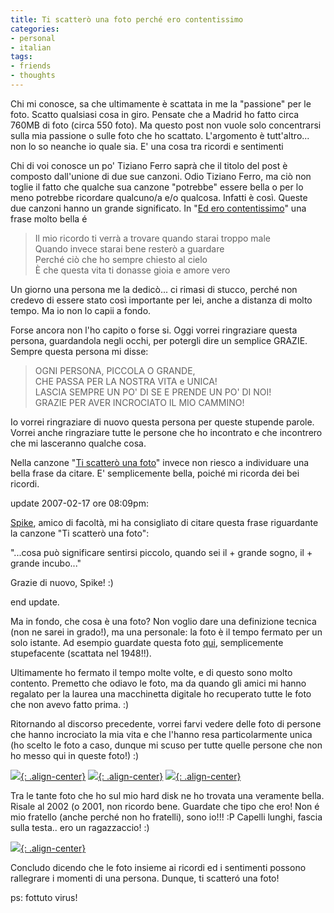 ```yaml
---
title: Ti scatterò una foto perché ero contentissimo
categories:
- personal
- italian
tags:
- friends
- thoughts
---
```

Chi mi conosce, sa che ultimamente è scattata in me la "passione" per le foto.
Scatto qualsiasi cosa in giro. Pensate che a Madrid ho fatto circa 760MB di
foto (circa 550 foto). Ma questo post non vuole solo concentrarsi sulla mia
passione o sulle foto che ho scattato. L'argomento è tutt'altro... non lo so
neanche io quale sia. E' una cosa tra ricordi e sentimenti

Chi di voi conosce un po' Tiziano Ferro saprà che il titolo del post è
composto dall'unione di due sue canzoni. Odio Tiziano Ferro, ma ciò non toglie
il fatto che qualche sua canzone "potrebbe" essere bella o per lo meno
potrebbe ricordare qualcuno/a e/o qualcosa. Infatti è così. Queste due canzoni
hanno un grande significato. In 
"[Ed ero contentissimo](http://www.youtube.com/watch?v=sQMV1XFsK1o)" una frase molto
bella é

> Il mio ricordo ti verrà a trovare quando starai troppo male  
Quando invece starai bene resterò a guardare  
Perché ciò che ho sempre chiesto al cielo  
È che questa vita ti donasse gioia e amore vero
  
Un giorno una persona me la dedicò... ci rimasi di stucco, perché non credevo
di essere stato così importante per lei, anche a distanza di molto tempo. Ma
io non lo capii a fondo.

Forse ancora non l'ho capito o forse si. Oggi vorrei ringraziare questa
persona, guardandola negli occhi, per potergli dire un semplice GRAZIE. Sempre
questa persona mi disse:

> OGNI PERSONA, PICCOLA O GRANDE,  
CHE PASSA PER LA NOSTRA VITA e UNICA!  
LASCIA SEMPRE UN PO' DI SE E PRENDE UN PO' DI NOI!  
GRAZIE PER AVER INCROCIATO IL MIO CAMMINO!
  
Io vorrei ringraziare di nuovo questa persona per queste stupende parole.
Vorrei anche ringraziare tutte le persone che ho incontrato e che incontrero
che mi lasceranno qualche cosa.

Nella canzone 
"[Ti scatterò una foto](http://www.youtube.com/watch?v=-SDAoFmMoVQ)" invece non riesco a
individuare una bella frase da citare. E' semplicemente bella, poiché mi
ricorda dei bei ricordi.

update 2007-02-17 ore 08:09pm:
  
[Spike](http://www.openasp.it/), amico di facoltà, mi ha consigliato di citare
questa frase riguardante la canzone "Ti scatterò una foto":  

"...cosa può significare sentirsi piccolo, quando sei il + grande sogno, il +
grande incubo..."
  
Grazie di nuovo, Spike! :)

end update.

Ma in fondo, che cosa è una foto? Non voglio dare una definizione tecnica (non
ne sarei in grado!), ma una personale: la foto è il tempo fermato per un solo
istante. Ad esempio guardate questa foto
[qui](http://simonao.wordpress.com/2007/02/12/halsman-e-dali/), semplicemente
stupefacente (scattata nel 1948!!).

Ultimamente ho fermato il tempo molte volte, e di questo sono molto contento.
Premetto che odiavo le foto, ma da quando gli amici mi hanno regalato per la
laurea una macchinetta digitale ho recuperato tutte le foto che non avevo
fatto prima. :)

Ritornando al discorso precedente, vorrei farvi vedere delle foto di persone
che hanno incrociato la mia vita e che l'hanno resa particolarmente unica (ho
scelto le foto a caso, dunque mi scuso per tutte quelle persone che non ho
messo qui in queste foto!) :)

[![]({{site.url}}/assets/images/img_1274.jpg){: .align-center}]({{site.url}}/assets/images/img_1274.jpg)
[![]({{site.url}}/assets/images/img_0582.jpg){: .align-center}]({{site.url}}/assets/images/img_0582.jpg)
[![]({{site.url}}/assets/images/2007-01-02_giorno4_025.jpg){: .align-center}]({{site.url}}/assets/images/2007-01-02_giorno4_025.jpg)

Tra le tante foto che ho sul mio hard disk ne ho trovata una
veramente bella. Risale al 2002 (o 2001, non ricordo bene. Guardate che tipo
che ero! Non é mio fratello (anche perché non ho fratelli), sono io!!! :P
Capelli lunghi, fascia sulla testa.. ero un ragazzaccio! :)

[![]({{site.url}}/assets/images/ioealessia.jpg){: .align-center}]({{site.url}}/assets/images/ioealessia.jpg)

Concludo dicendo che le foto insieme ai ricordi ed i sentimenti possono
rallegrare i momenti di una persona. Dunque, ti scatteró una foto!
  
ps: fottuto virus!

